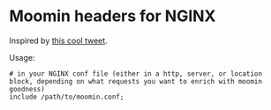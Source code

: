 # Moomin headers for NGINX

Inspired by [this cool tweet](https://twitter.com/thingskatedid/status/1278274012754309120).

Usage:

```
# in your NGINX conf file (either in a http, server, or location block, depending on what requests you want to enrich with moomin goodness)
include /path/to/moomin.conf;
```
